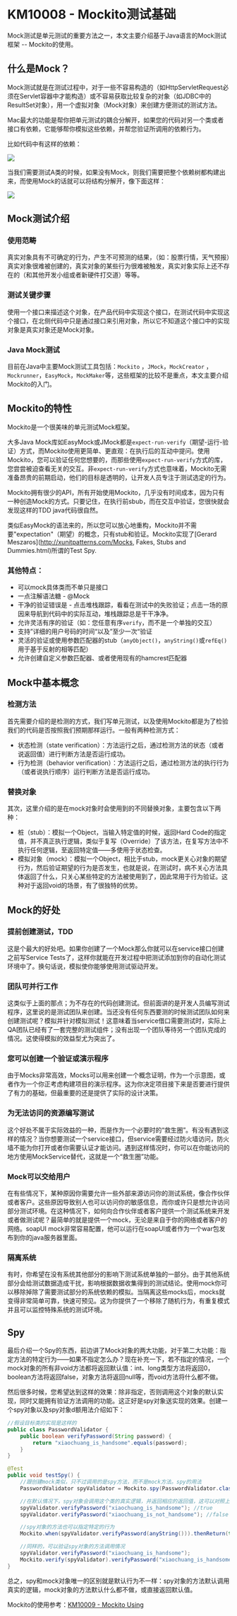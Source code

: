 # KM10008 - Mockito测试基础

Mock测试是单元测试的重要方法之一，本文主要介绍基于Java语言的Mock测试框架 -- Mockito的使用。

## 什么是Mock？

Mock测试就是在测试过程中，对于一些不容易构造的（如HttpServletRequest必须在Servlet容器中才能构造）或不容易获取比较复杂的对象（如JDBC中的ResultSet对象），用一个虚拟对象（Mock对象）来创建方便测试的测试方法。

Mac最大的功能是帮你把单元测试的耦合分解开，如果您的代码对另一个类或者接口有依赖，它能够帮你模拟这些依赖，并帮您验证所调用的依赖行为。

比如代码中有这样的依赖：

![](/_images/km/testing/KM10008-001.jpg)

当我们需要测试A类的时候，如果没有Mock，则我们需要把整个依赖树都构建出来，而使用Mock的话就可以将结构分解开，像下面这样：

![](/_images/km/testing/KM10008-002.jpg)

## Mock测试介绍

### 使用范畴

真实对象具有不可确定的行为，产生不可预测的结果，（如：股票行情，天气预报）真实对象很难被创建的，真实对象的某些行为很难被触发，真实对象实际上还不存在的（和其他开发小组或者新硬件打交道）等等。

### 测试关键步骤

使用一个接口来描述这个对象，在产品代码中实现这个接口，在测试代码中实现这个接口，在北侧代码中只是通过接口来引用对象，所以它不知道这个接口中的实现对象是真实对象还是Mock对象。

### Java Mock测试

目前在Java中主要Mock测试工具包括：`Mockito` ，`JMock`，`MockCreator` ，`Mockrunner`，`EasyMock`，`MockMaker`等，这些框架的比较不是重点，本文主要介绍Mockito的入门。

## Mockito的特性

Mockito是一个很美味的单元测试Mock框架。

大多Java Mock库如EasyMock或JMock都是`expect-run-verify`（期望-运行-验证）方式，而Mockito使用更简单、更直观：在执行后的互动中提问。使用Mockito，您可以验证任何您想要的，而那些使用`expect-run-verify`方式的库，您尝尝被迫查看无关的交互。非`expect-run-verify`方式也意味着，Mockito无需准备昂贵的前期启动，他们的目标是透明的，让开发人员专注于测试选定的行为。

Mockito拥有很少的API，所有开始使用Mockito，几乎没有时间成本，因为只有一种创造Mock的方式。只要记住，在执行前sbub，而在交互中验证，您很快就会发现这样的TDD java代码很自然。

类似EasyMock的语法来的，所以您可以放心地重构，Mockito并不需要"expectation"（期望）的概念，只有stub和验证。Mockito实现了[Gerard Meszaros](http://xunitpatterns.com/Mocks, Fakes, Stubs and Dummies.html)所谓的Test Spy.

### 其他特点：

* 可以mock具体类而不单只是接口
* 一点注解语法糖 - @Mock
* 干净的验证错误是 - 点击堆栈跟踪，看看在测试中的失败验证；点击一场的原因来导航到代码中的实际互动，堆栈跟踪总是干干净净。
* 允许灵活有序的验证（如：您任意有序`verify`，而不是一个单独的交互）
* 支持”详细的用户号码的时间“以及”至少一次“验证
* 灵活的验证或使用参数匹配器的stub（`anyObject()`，`anyString()`或`refEq()`用于基于反射的相等匹配）
* 允许创建自定义参数匹配器、或者使用现有的hamcrest匹配器

## Mock中基本概念

### 检测方法

首先需要介绍的是检测的方式，我们写单元测试，以及使用Mockito都是为了检验我们的代码是否按照我们预期那样运行。一般有两种检测方式：

* 状态检测（state verification）：方法运行之后，通过检测方法的状态（或者说返回值）进行判断方法是否运行成功。
* 行为检测（behavior verification）：方法运行之后，通过检测方法的执行行为（或者说执行顺序）运行判断方法是否运行成功。

### 替换对象

其次，这里介绍的是在mock对象时会使用到的不同替换对象，主要包含以下两种：

* 桩（stub）：模拟一个Object，当输入特定值的时候，返回Hard Code的指定值，并不真正执行逻辑，类似于复写（Override）了该方法，在复写方法中不执行任何逻辑，至返回特定值——多使用于状态检查。
* 模拟对象（mock）：模拟一个Object，相比于stub，mock更关心对象的期望行为，然后验证期望的行为是否发生，也就是说，在测试时，病不关心方法具体返回了什么，只关心某些特定的方法被使用到了，因此常用于行为验证。这种对于返回void的场景，有了很独特的优势。

## Mock的好处

### 提前创建测试，TDD

这是个最大的好处吧。如果你创建了一个Mock那么你就可以在service接口创建之前写Service Tests了，这样你就能在开发过程中把测试添加到你的自动化测试环境中了。换句话说，模拟使你能够使用测试驱动开发。

### 团队可并行工作

这类似于上面的那点；为不存在的代码创建测试。但前面讲的是开发人员编写测试程序，这里说的是测试团队来创建。当还没有任何东西要测的时候测试团队如何来创建测试呢？模拟并针对模拟测试！这意味着当service借口需要测试时，实际上QA团队已经有了一套完整的测试组件；没有出现一个团队等待另一个团队完成的情况。这使得模拟的效益型尤为突出了。

### 您可以创建一个验证或演示程序

由于Mocks非常高效，Mocks可以用来创建一个概念证明，作为一个示意图，或者作为一个你正考虑构建项目的演示程序。这为你决定项目接下来是否要进行提供了有力的基础，但最重要的还是提供了实际的设计决策。

### 为无法访问的资源编写测试

这个好处不属于实际效益的一种，而是作为一个必要时的“救生圈”。有没有遇到这样的情况？当你想要测试一个service接口，但service需要经过防火墙访问，防火墙不能为你打开或者你需要认证才能访问。遇到这样情况时，你可以在你能访问的地方使用MockService替代，这就是一个“救生圈”功能。

### Mock可以交给用户

在有些情况下，某种原因你需要允许一些外部来源访问你的测试系统，像合作伙伴或者客户。这些原因导致别人也可以访问你的敏感信息，而你或许只是想允许访问部分测试环境。在这种情况下，如何向合作伙伴或者客户提供一个测试系统来开发或者做测试呢？最简单的就是提供一个mock，无论是来自于你的网络或者客户的网络。soapUI mock非常容易配置，他可以运行在soapUI或者作为一个war包发布到你的java服务器里面。

### 隔离系统

有时，你希望在没有系统其他部分的影响下测试系统单独的一部分。由于其他系统部分会给测试数据造成干扰，影响根据数据收集得到的测试结论。使用mock你可以移除掉除了需要测试部分的系统依赖的模拟。当隔离这些mocks后，mocks就变得非常简单可靠，快速可预见。这为你提供了一个移除了随机行为，有重复模式并且可以监控特殊系统的测试环境。

## Spy

最后介绍一个Spy的东西，前边讲了Mock对象的两大功能，对于第二大功能：指定方法的特定行为——如果不指定怎么办？现在补充一下，若不指定的情况，一个mock对象的所有非void方法都将返回默认值：int、long类型方法将返回0，boolean方法将返回false，对象方法将返回null等，而void方法将什么都不做。

然后很多时候，您希望达到这样的效果：除非指定，否则调用这个对象的默认实现，同时又能拥有验证方法调用的功能。这正好是spy对象送实现的效果。创建一个spy对象以及spy对象d额用法介绍如下：

```java
//假设目标类的实现是这样的
public class PasswordValidator {
    public boolean verifyPassword(String password) {
        return "xiaochuang_is_handsome".equals(password);
    }
}

@Test
public void testSpy() {
    //跟创建mock类似，只不过调用的是spy方法，而不是mock方法。spy的用法
    PasswordValidator spyValidator = Mockito.spy(PasswordValidator.class);

    //在默认情况下，spy对象会调用这个类的真实逻辑，并返回相应的返回值，这可以对照上面的真实逻辑
    spyValidator.verifyPassword("xiaochuang_is_handsome"); //true
    spyValidator.verifyPassword("xiaochuang_is_not_handsome"); //false

    //spy对象的方法也可以指定特定的行为
    Mockito.when(spyValidator.verifyPassword(anyString())).thenReturn(true);

    //同样的，可以验证spy对象的方法调用情况
    spyValidator.verifyPassword("xiaochuang_is_handsome");
    Mockito.verify(spyValidator).verifyPassword("xiaochuang_is_handsome"); //pass
}
```

总之，spy和mock对象唯一的区别就是默认行为不一样：spy对象的方法默认调用真实的逻辑，mock对象的方法默认什么都不做，或直接返回默认值。

Mockito的使用参考：[KM10009 - Mockito Using](/reference/basic-knowledge/15testing/151mockito/km10009-mock-using.md)

